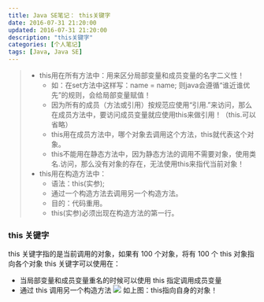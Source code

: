 ```yaml
---
title: Java SE笔记： this关键字
date: 2016-07-31 21:20:00
updated: 2016-07-31 21:20:00
description: "this关键字"
categories: [个人笔记]
tags: [Java, Java SE]
---
```


> - this用在所有方法中：用来区分局部变量和成员变量的名字二义性！
>   - 如：在set方法中这样写：name = name; 则java会遵循“谁近谁优先”的规则，会给局部变量赋值！
>   - 因为所有的成员（方法或引用）按规范应使用“引用.”来访问，那么在成员方法中，要访问成员变量就应使用this来做引用！（this.可以省略）
>   - this用在成员方法中，哪个对象去调用这个方法，this就代表这个对象。
>   - this不能用在静态方法中，因为静态方法的调用不需要对象，使用类名.访问，那么没有对象的存在，无法使用this来指代当前对象！
> - this用在构造方法中：
>   - 语法：this(实参);
>   - 通过一个构造方法去调用另一个构造方法。
>   - 目的：代码重用。
>   - this(实参)必须出现在构造方法的第一行。

### this 关键字
this 关键字指的是当前调用的对象，如果有 100 个对象，将有 100 个 this 对象指向各个对象
this 关键字可以使用在：
- 当局部变量和成员变量重名的时候可以使用 this 指定调用成员变量
- 通过 this 调用另一个构造方法
![](/images/javase_13.jpg)
 如上图：this指向自身的对象！
